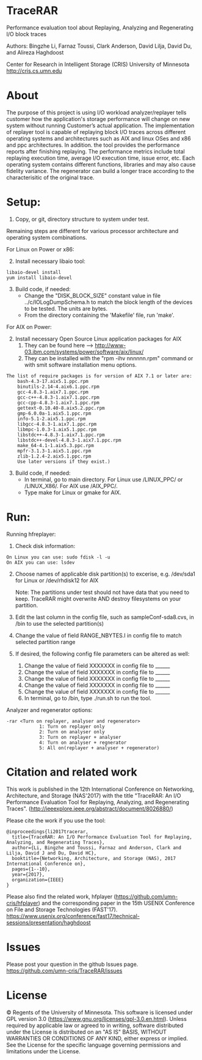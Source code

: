 TraceRAR
========

Performance evaluation tool about Replaying, Analyzing and Regenerating I/O block traces

Authors: Bingzhe Li, Farnaz Toussi, Clark Anderson, David Lilja, David Du, and Alireza Haghdoost

Center for Research in Intelligent Storage (CRIS)
University of Minnesota
http://cris.cs.umn.edu

About
========

The purpose of this project is using I/O workload analyzer/replayer tells customer how the application's storage performance will change on new system without running Customer’s actual application. The implementation of replayer tool is capable of replaying block I/O traces across different operating systems and architectures such as AIX and linux OSes and x86 and ppc architectures. In addition. the tool provides the performance reports after finishing replaying. The performance metrics include total replaying execution time, average I/O execution time, issue error, etc. Each operating system contains different functions, libraries and may also cause fidelity variance. The regenerator can build a longer trace according to the characterisitic of the original trace. 


Setup:
========
1. Copy, or git, directory structure to system under test.
 
Remaining steps are different for various processor architecture and operating system combinations.

For Linux on Power or x86:

2. Install necessary libaio tool:
```
libaio-devel install
yum install libaio-devel
```

3. Build code, if needed:
    * Change the "DISK_BLOCK_SIZE" constant value in file ../c/IOLogDumpSchema.h to match the block length of the devices to be tested. The units are bytes. 
    * From the directory containing the 'Makefile' file, run 'make'.


For AIX on Power:

2. Install necessary Open Source Linux application packages for AIX
    1. They can be found here --> http://www-03.ibm.com/systems/power/software/aix/linux/
    2. They can be installed with the "rpm -ihv nnnnnn.rpm" command or with smit software installation menu options.
```
The list of require packages is for version of AIX 7.1 or later are:
	bash-4.3-17.aix5.1.ppc.rpm
	binutils-2.14-4.aix6.1.ppc.rpm
	gcc-4.8.3-1.aix7.1.ppc.rpm
	gcc-c++-4.8.3-1.aix7.1.ppc.rpm
	gcc-cpp-4.8.3-1.aix7.1.ppc.rpm
	gettext-0.10.40-8.aix5.2.ppc.rpm
	gmp-6.0.0a-1.aix5.1.ppc.rpm
	info-5.1-2.aix5.1.ppc.rpm
	libgcc-4.8.3-1.aix7.1.ppc.rpm
	libmpc-1.0.3-1.aix5.1.ppc.rpm
	libstdc++-4.8.3-1.aix7.1.ppc.rpm
	libstdc++-devel-4.8.3-1.aix7.1.ppc.rpm
	make_64-4.1-1.aix5.3.ppc.rpm
	mpfr-3.1.3-1.aix5.1.ppc.rpm
	zlib-1.2.4-2.aix5.1.ppc.rpm
	Use later versions if they exist.)
```
    
	
3. Build code, if needed:	
     * In terminal, go to main directory. For Linux use /LINUX_PPC/ or /LINUX_X86/. For AIX use /AIX_PPC/. 
     * Type make for Linux or gmake for AIX.
		   

Run:
========
Running hfreplayer:
1. Check disk information:
```
On Linux you can use: sudo fdisk -l -u
On AIX you can use: lsdev 
```	
2. Choose names of applicable disk partition(s) to excerise, e.g. /dev/sda1 for Linux or /dev/rhdisk12 for AIX

   Note: The partitions under test should not have data that you need to keep. TraceRAR might overwrite AND destroy filesystems on your partition.
	
3. Edit the last column in the config file, such as sampleConf-sda8.cvs, in /bin to use the selected partition(s)
      
4. Change the value of field RANGE_NBYTES.I in config file to match selected partition range
      
5. If desired, the following config file parameters can be altered as well: 
   1. Change the value of field XXXXXXX in config file to ______
   2. Change the value of field XXXXXXX in config file to ______
   3. Change the value of field XXXXXXX in config file to ______
   4. Change the value of field XXXXXXX in config file to ______
   5. Change the value of field XXXXXXX in config file to ______
   6. In terminal, go to /bin, type ./run.sh to run the tool.


Analyzer and regenerator options:
```
-rar <Turn on replayer, analyser and regenerator>
			1: Turn on replayer only
			2: Turn on analyser only
			3: Turn on replayer + analyser
			4: Turn on analyser + regnerator
			5: All on(replayer + analyser + regenerator)
```

Citation and related work
=========
This work is published in the 12th International Conference on Networking, Architecture, and Storage (NAS'2017) with the title "TraceRAR: An I/O Performance Evaluation Tool for Replaying, Analyzing, and Regenerating Traces". (http://ieeexplore.ieee.org/abstract/document/8026880/)

Please cite the work if you use the tool:
```
@inproceedings{li2017tracerar,
  title={TraceRAR: An I/O Performance Evaluation Tool for Replaying, Analyzing, and Regenerating Traces},
  author={Li, Bingzhe and Toussi, Farnaz and Anderson, Clark and Lilja, David J and Du, David HC},
  booktitle={Networking, Architecture, and Storage (NAS), 2017 International Conference on},
  pages={1--10},
  year={2017},
  organization={IEEE}
}
```
Please also find the related work, hfplayer (https://github.com/umn-cris/hfplayer) and the corresponding paper in the 15th USENIX Conference on File and Storage Technologies (FAST'17). https://www.usenix.org/conference/fast17/technical-sessions/presentation/haghdoost

Issues
=======
Please post your question in the github Issues page. 
https://github.com/umn-cris/TraceRAR/issues

License
=======
© Regents of the University of Minnesota. This software is licensed under GPL version 3.0 (https://www.gnu.org/licenses/gpl-3.0.en.html).
Unless required by applicable law or agreed to in writing, software distributed under the License is distributed on an "AS IS" BASIS, WITHOUT WARRANTIES OR CONDITIONS OF ANY KIND, either express or implied. See the License for the specific language governing permissions and limitations under the License.

